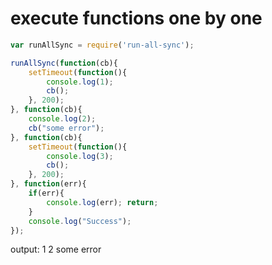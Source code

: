 # execute functions one by one

```js
var runAllSync = require('run-all-sync');

runAllSync(function(cb){
	setTimeout(function(){
		console.log(1);
		cb();
	}, 200);
}, function(cb){
	console.log(2);
	cb("some error");
}, function(cb){
	setTimeout(function(){
		console.log(3);
		cb();
	}, 200);
}, function(err){
	if(err){
		console.log(err); return;
	}
	console.log("Success");
});
```

output: 
1
2
some error
